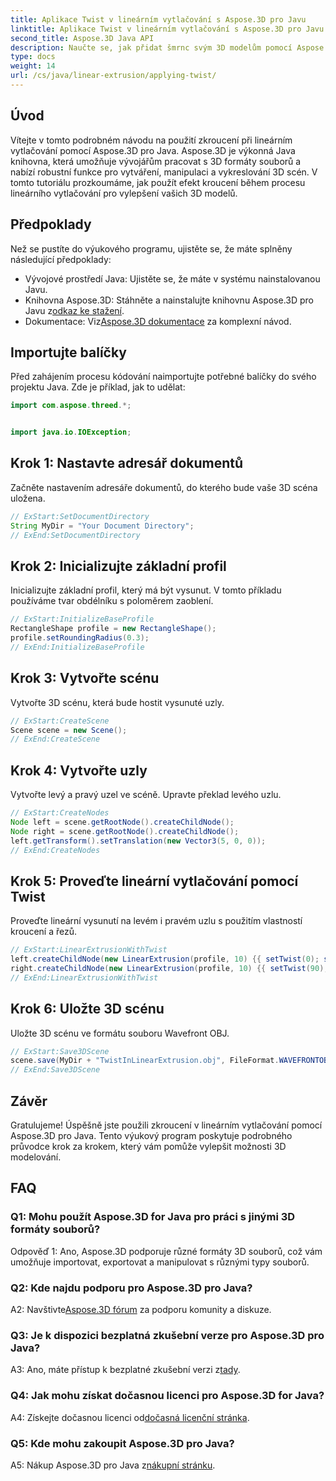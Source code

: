 ```yaml
---
title: Aplikace Twist v lineárním vytlačování s Aspose.3D pro Javu
linktitle: Aplikace Twist v lineárním vytlačování s Aspose.3D pro Javu
second_title: Aspose.3D Java API
description: Naučte se, jak přidat šmrnc svým 3D modelům pomocí Aspose.3D for Java. Postupujte podle našeho podrobného průvodce pro vylepšené efekty lineárního vytlačování.
type: docs
weight: 14
url: /cs/java/linear-extrusion/applying-twist/
---
```

## Úvod

Vítejte v tomto podrobném návodu na použití zkroucení při lineárním vytlačování pomocí Aspose.3D pro Java. Aspose.3D je výkonná Java knihovna, která umožňuje vývojářům pracovat s 3D formáty souborů a nabízí robustní funkce pro vytváření, manipulaci a vykreslování 3D scén. V tomto tutoriálu prozkoumáme, jak použít efekt kroucení během procesu lineárního vytlačování pro vylepšení vašich 3D modelů.

## Předpoklady

Než se pustíte do výukového programu, ujistěte se, že máte splněny následující předpoklady:

- Vývojové prostředí Java: Ujistěte se, že máte v systému nainstalovanou Javu.
-  Knihovna Aspose.3D: Stáhněte a nainstalujte knihovnu Aspose.3D pro Javu z[odkaz ke stažení](https://releases.aspose.com/3d/java/).
-  Dokumentace: Viz[Aspose.3D dokumentace](https://reference.aspose.com/3d/java/) za komplexní návod.

## Importujte balíčky

Před zahájením procesu kódování naimportujte potřebné balíčky do svého projektu Java. Zde je příklad, jak to udělat:

```java
import com.aspose.threed.*;


import java.io.IOException;
```

## Krok 1: Nastavte adresář dokumentů

Začněte nastavením adresáře dokumentů, do kterého bude vaše 3D scéna uložena.

```java
// ExStart:SetDocumentDirectory
String MyDir = "Your Document Directory";
// ExEnd:SetDocumentDirectory
```

## Krok 2: Inicializujte základní profil

Inicializujte základní profil, který má být vysunut. V tomto příkladu používáme tvar obdélníku s poloměrem zaoblení.

```java
// ExStart:InitializeBaseProfile
RectangleShape profile = new RectangleShape();
profile.setRoundingRadius(0.3);
// ExEnd:InitializeBaseProfile
```

## Krok 3: Vytvořte scénu

Vytvořte 3D scénu, která bude hostit vysunuté uzly.

```java
// ExStart:CreateScene
Scene scene = new Scene();
// ExEnd:CreateScene
```

## Krok 4: Vytvořte uzly

Vytvořte levý a pravý uzel ve scéně. Upravte překlad levého uzlu.

```java
// ExStart:CreateNodes
Node left = scene.getRootNode().createChildNode();
Node right = scene.getRootNode().createChildNode();
left.getTransform().setTranslation(new Vector3(5, 0, 0));
// ExEnd:CreateNodes
```

## Krok 5: Proveďte lineární vytlačování pomocí Twist

Proveďte lineární vysunutí na levém i pravém uzlu s použitím vlastností kroucení a řezů.

```java
// ExStart:LinearExtrusionWithTwist
left.createChildNode(new LinearExtrusion(profile, 10) {{ setTwist(0); setSlices(100); }});
right.createChildNode(new LinearExtrusion(profile, 10) {{ setTwist(90); setSlices(100); }});
// ExEnd:LinearExtrusionWithTwist
```

## Krok 6: Uložte 3D scénu

Uložte 3D scénu ve formátu souboru Wavefront OBJ.

```java
// ExStart:Save3DScene
scene.save(MyDir + "TwistInLinearExtrusion.obj", FileFormat.WAVEFRONTOBJ);
// ExEnd:Save3DScene
```

## Závěr

Gratulujeme! Úspěšně jste použili zkroucení v lineárním vytlačování pomocí Aspose.3D pro Java. Tento výukový program poskytuje podrobného průvodce krok za krokem, který vám pomůže vylepšit možnosti 3D modelování.

## FAQ

### Q1: Mohu použít Aspose.3D for Java pro práci s jinými 3D formáty souborů?

Odpověď 1: Ano, Aspose.3D podporuje různé formáty 3D souborů, což vám umožňuje importovat, exportovat a manipulovat s různými typy souborů.

### Q2: Kde najdu podporu pro Aspose.3D pro Java?

 A2: Navštivte[Aspose.3D fórum](https://forum.aspose.com/c/3d/18) za podporu komunity a diskuze.

### Q3: Je k dispozici bezplatná zkušební verze pro Aspose.3D pro Java?

 A3: Ano, máte přístup k bezplatné zkušební verzi z[tady](https://releases.aspose.com/).

### Q4: Jak mohu získat dočasnou licenci pro Aspose.3D for Java?

 A4: Získejte dočasnou licenci od[dočasná licenční stránka](https://purchase.aspose.com/temporary-license/).

### Q5: Kde mohu zakoupit Aspose.3D pro Java?

 A5: Nákup Aspose.3D pro Java z[nákupní stránku](https://purchase.aspose.com/buy).